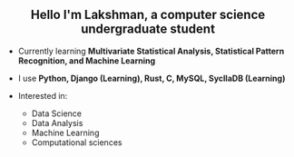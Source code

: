 <h2 align="center">Hello I'm Lakshman, a computer science undergraduate student</h2>

- Currently learning **Multivariate Statistical Analysis, Statistical Pattern Recognition, and Machine Learning**
- I use **Python, Django (Learning), Rust, C, MySQL, SycllaDB (Learning)**
- Interested in:

  - Data Science
  - Data Analysis
  - Machine Learning
  - Computational sciences
